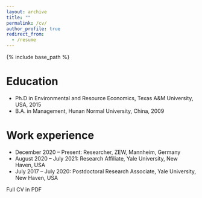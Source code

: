 ```yaml
---
layout: archive
title: ""
permalink: /cv/
author_profile: true
redirect_from:
  - /resume
---
```


{% include base_path %}

Education
======
* Ph.D in Environmental and Resource Economics, Texas A&M University, USA, 2015
* B.A. in Management, Hunan Normal University, China, 2009

Work experience
======
* December 2020 – Present: Researcher, ZEW, Mannheim, Germany
* August 2020 – July 2021: Research Affiliate, Yale University, New Haven, USA
* July 2017 – July 2020: Postdoctoral Research Associate, Yale University, New Haven, USA



Full CV in PDF
